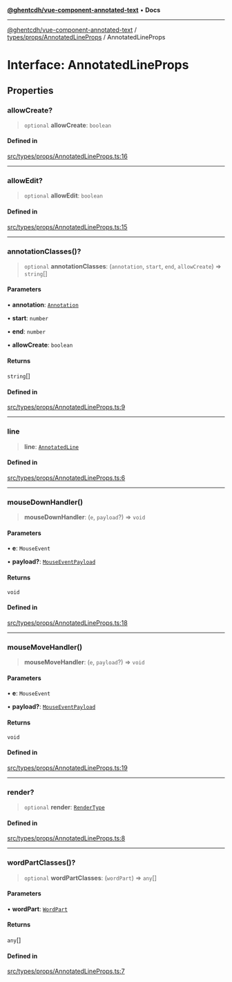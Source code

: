 [**@ghentcdh/vue-component-annotated-text**](../../../../README.md) • **Docs**

***

[@ghentcdh/vue-component-annotated-text](../../../../modules.md) / [types/props/AnnotatedLineProps](../README.md) / AnnotatedLineProps

# Interface: AnnotatedLineProps

## Properties

### allowCreate?

> `optional` **allowCreate**: `boolean`

#### Defined in

[src/types/props/AnnotatedLineProps.ts:16](https://github.com/GhentCDH/vue_component_annotated_text/blob/d51ee50afdd4ab5cda55f7357c95be62d9ee9e3f/src/types/props/AnnotatedLineProps.ts#L16)

***

### allowEdit?

> `optional` **allowEdit**: `boolean`

#### Defined in

[src/types/props/AnnotatedLineProps.ts:15](https://github.com/GhentCDH/vue_component_annotated_text/blob/d51ee50afdd4ab5cda55f7357c95be62d9ee9e3f/src/types/props/AnnotatedLineProps.ts#L15)

***

### annotationClasses()?

> `optional` **annotationClasses**: (`annotation`, `start`, `end`, `allowCreate`) => `string`[]

#### Parameters

• **annotation**: [`Annotation`](../../../Annotation/interfaces/Annotation.md)

• **start**: `number`

• **end**: `number`

• **allowCreate**: `boolean`

#### Returns

`string`[]

#### Defined in

[src/types/props/AnnotatedLineProps.ts:9](https://github.com/GhentCDH/vue_component_annotated_text/blob/d51ee50afdd4ab5cda55f7357c95be62d9ee9e3f/src/types/props/AnnotatedLineProps.ts#L9)

***

### line

> **line**: [`AnnotatedLine`](../../../AnnotatedText/interfaces/AnnotatedLine.md)

#### Defined in

[src/types/props/AnnotatedLineProps.ts:6](https://github.com/GhentCDH/vue_component_annotated_text/blob/d51ee50afdd4ab5cda55f7357c95be62d9ee9e3f/src/types/props/AnnotatedLineProps.ts#L6)

***

### mouseDownHandler()

> **mouseDownHandler**: (`e`, `payload`?) => `void`

#### Parameters

• **e**: `MouseEvent`

• **payload?**: [`MouseEventPayload`](../../MouseEventPayload/interfaces/MouseEventPayload.md)

#### Returns

`void`

#### Defined in

[src/types/props/AnnotatedLineProps.ts:18](https://github.com/GhentCDH/vue_component_annotated_text/blob/d51ee50afdd4ab5cda55f7357c95be62d9ee9e3f/src/types/props/AnnotatedLineProps.ts#L18)

***

### mouseMoveHandler()

> **mouseMoveHandler**: (`e`, `payload`?) => `void`

#### Parameters

• **e**: `MouseEvent`

• **payload?**: [`MouseEventPayload`](../../MouseEventPayload/interfaces/MouseEventPayload.md)

#### Returns

`void`

#### Defined in

[src/types/props/AnnotatedLineProps.ts:19](https://github.com/GhentCDH/vue_component_annotated_text/blob/d51ee50afdd4ab5cda55f7357c95be62d9ee9e3f/src/types/props/AnnotatedLineProps.ts#L19)

***

### render?

> `optional` **render**: [`RenderType`](../../../AnnotatedText/type-aliases/RenderType.md)

#### Defined in

[src/types/props/AnnotatedLineProps.ts:8](https://github.com/GhentCDH/vue_component_annotated_text/blob/d51ee50afdd4ab5cda55f7357c95be62d9ee9e3f/src/types/props/AnnotatedLineProps.ts#L8)

***

### wordPartClasses()?

> `optional` **wordPartClasses**: (`wordPart`) => `any`[]

#### Parameters

• **wordPart**: [`WordPart`](../../../AnnotatedText/interfaces/WordPart.md)

#### Returns

`any`[]

#### Defined in

[src/types/props/AnnotatedLineProps.ts:7](https://github.com/GhentCDH/vue_component_annotated_text/blob/d51ee50afdd4ab5cda55f7357c95be62d9ee9e3f/src/types/props/AnnotatedLineProps.ts#L7)
